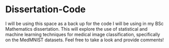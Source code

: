 # Dissertation-Code

I will be using this space as a back up for the code I will be using in my BSc Mathematics dissertation. 
This will explore the use of statistical and machine learning techniques for medical image classification, 
specifically on the MedMNIST datasets. Feel free to take a look and provide comments!
